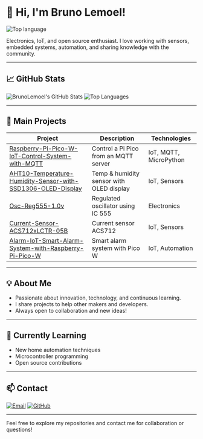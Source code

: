 # 👋 Hi, I'm Bruno Lemoel!

![Top language](https://img.shields.io/github/languages/top/BrunoLemoel/BrunoLemoel)

Electronics, IoT, and open source enthusiast. I love working with sensors, embedded systems, automation, and sharing knowledge with the community.

---

## 📈 GitHub Stats

![BrunoLemoel's GitHub Stats](https://github-readme-stats.vercel.app/api?username=BrunoLemoel&show_icons=true&theme=radical)
![Top Languages](https://github-readme-stats.vercel.app/api/top-langs/?username=BrunoLemoel&layout=compact&theme=radical)


---

## 🚀 Main Projects

| Project | Description | Technologies |
|---|---|---|
| [Raspberry-Pi-Pico-W-IoT-Control-System-with-MQTT](https://github.com/BrunoLemoel/Raspberry-Pi-Pico-W-IoT-Control-System-with-MQTT) | Control a Pi Pico from an MQTT server | IoT, MQTT, MicroPython |
| [AHT10-Temperature-Humidity-Sensor-with-SSD1306-OLED-Display](https://github.com/BrunoLemoel/AHT10-Temperature-Humidity-Sensor-with-SSD1306-OLED-Display) | Temp & humidity sensor with OLED display | IoT, Sensors |
| [Osc-Reg555-1.0v](https://github.com/BrunoLemoel/Osc-Reg555-1.0v) | Regulated oscillator using IC 555 | Electronics |
| [Current-Sensor-ACS712xLCTR-05B](https://github.com/BrunoLemoel/Current-Sensor-ACS712xLCTR-05B) | Current sensor ACS712 | IoT, Sensors |
| [Alarm-IoT-Smart-Alarm-System-with-Raspberry-Pi-Pico-W](https://github.com/BrunoLemoel/Alarm-IoT-Smart-Alarm-System-with-Raspberry-Pi-Pico-W) | Smart alarm system with Pico W | IoT, Automation |

---

## 💡 About Me

- Passionate about innovation, technology, and continuous learning.
- I share projects to help other makers and developers.
- Always open to collaboration and new ideas!

---

## 🌱 Currently Learning

- New home automation techniques
- Microcontroller programming
- Open source contributions

---

## 📫 Contact

[![Email](https://img.shields.io/badge/-Email-red?style=flat&logo=gmail&logoColor=white)](mailto:brunolemoel@gmail.com)
[![GitHub](https://img.shields.io/badge/-GitHub-181717?style=flat&logo=github&logoColor=white)](https://github.com/BrunoLemoel)

---

Feel free to explore my repositories and contact me for collaboration or questions!
